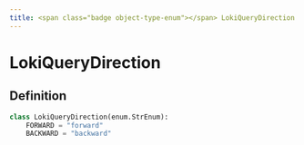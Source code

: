 ```yaml
---
title: <span class="badge object-type-enum"></span> LokiQueryDirection
---
```

# <span class="badge object-type-enum"></span> LokiQueryDirection

## Definition

```python
class LokiQueryDirection(enum.StrEnum):
    FORWARD = "forward"
    BACKWARD = "backward"
```
